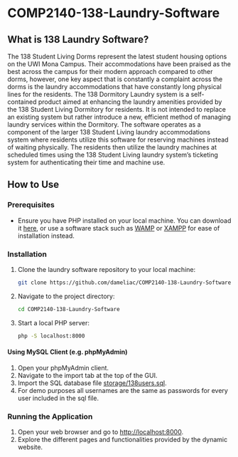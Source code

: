 # COMP2140-138-Laundry-Software

## What is 138 Laundry Software?

The 138 Student Living Dorms represent the latest student housing options on the UWI Mona Campus. Their accommodations have been praised as the best across the campus for their modern approach compared to other dorms, however, one key aspect that is constantly a complaint across the dorms is the laundry accommodations that have constantly long physical lines for the residents. The 138 Dormitory Laundry system is a self-contained product aimed at enhancing the laundry amenities provided by the 138 Student Living Dormitory for residents. It is not intended to replace an existing system but rather introduce a new, efficient method of managing laundry services within the Dormitory. The software operates as a component of the larger 138 Student Living laundry accommodations system where residents utilize this software for reserving machines instead of waiting physically. The residents then utilize the laundry machines at scheduled times using the 138 Student Living laundry system’s ticketing system for authenticating their time and machine use.

## How to Use

### Prerequisites
- Ensure you have PHP installed on your local machine. You can download it [here](https://www.php.net/downloads.php), or use a software stack such as [WAMP](https://www.wampserver.com/en) or [XAMPP](https://www.apachefriends.org) for ease of installation instead.

### Installation
1. Clone the laundry software repository to your local machine:

    ```bash
    git clone https://github.com/dameliac/COMP2140-138-Laundry-Software.git
    ```

2. Navigate to the project directory:

    ```bash
    cd COMP2140-138-Laundry-Software
    ```

3. Start a local PHP server:

    ```bash
    php -S localhost:8000
    ```

#### Using MySQL Client (e.g. phpMyAdmin)
1. Open your phpMyAdmin client.
2. Navigate to the import tab at the top of the GUI.
3. Import the SQL database file [storage/138users.sql](storage/138users.sql).
4. For demo purposes all usernames are the same as passwords for every user included in the sql file.

### Running the Application
1. Open your web browser and go to [http://localhost:8000](http://localhost:8000).
2. Explore the different pages and functionalities provided by the dynamic website.